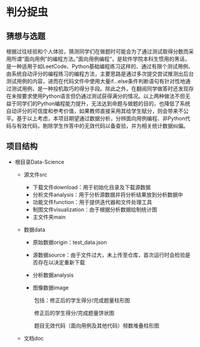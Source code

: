 # 判分捉虫

## 猜想与选题

根据过往经验和个人体验，猜测同学们在做题时可能会为了通过测试取得分数而采用所谓“面向用例”的编程方法。”面向用例编程“，是软件学院本科生惯用的黑话，是一种适用于如LeetCode、Python基础编程练习这样的、通过有限个测试用例、由系统自动评分的编程练习的编程方法，主要思路是通过多次提交尝试推测出后台测试用例的内容，进而在代码文件中使用大量if...else条件判断语句有针对性地通过测试用例，是一种投机取巧的得分手段。除此之外，在翻阅同学做答时还发现存在未按要求使用Python语言但仍通过测试获得满分的情况。以上两种做法不但无益于同学们的Python编程能力提升，无法达到命题与做题的目的，也降低了系统自动评分的可信度和参考价值，如果教师直接采用其给学生赋分，则会带来不公平。基于以上考虑，本项目期望通过数据分析，分辨面向用例编程、非Python代码与有效代码，剔除学生作答中的无效代码以备查验，并为相关统计数据纠偏。

## 项目结构

- 根目录Data-Science

  - 源文件src

    - 下载文件download：用于初始化目录及下载源数据
    - 分析文件analysis：用于分析源数据并将分析结果放到分析数据中
    - 功能文件function：用于提供迭代器和文件处理工具
    - 制图文件visualization：由于根据分析数据绘制统计图
    - 主文件夹main

  - 数据data

    - 原始数据origin：test_data.json

    - 源数据source：由于文件过大，未上传至仓库，首次运行时会检验是否存在以决定重新下载

    - 分析数据analysis

    - 图像数据image

      ​	包括：修正后的学生得分/完成题量柱形图

      ​				修正后的学生得分/完成题量饼状图	

      ​				题目无效代码（面向用例及其他代码）频数堆叠柱形图

  - 文档doc


